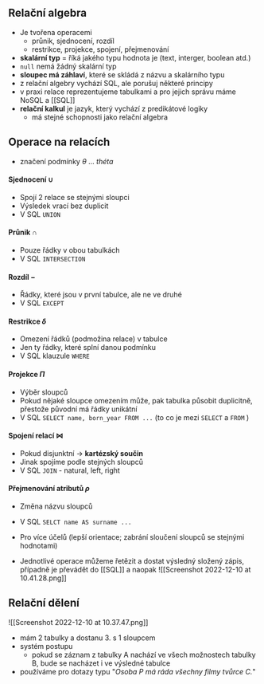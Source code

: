 ## Relační algebra
- Je tvořena operacemi
	- průnik, sjednocení, rozdíl
	- restrikce, projekce, spojení, přejmenování
- **skalární typ** = říká jakého typu hodnota je (text, interger, boolean atd.)
- `null` nemá žádný skalární typ
- **sloupec má záhlaví**, které se skládá z názvu a skalárního typu
- z relační algebry vychází SQL, ale porušuj některé principy
- v praxi relace reprezentujeme tabulkami a pro jejich správu máme NoSQL a [[SQL]]
- **relační kalkul** je jazyk, který vychází z predikátové logiky
	- má stejné schopnosti jako relační algebra
## Operace na relacích
- značení podmínky $\theta$ ... *théta*
#### Sjednocení $\cup$
- Spojí 2 relace se stejnými sloupci
- Výsledek vrací bez duplicit
- V SQL `UNION`
#### Průnik $\cap$
- Pouze řádky v obou tabulkách
- V SQL `INTERSECTION`
#### Rozdíl $-$
- Řádky, které jsou v první tabulce, ale ne ve druhé
- V SQL `EXCEPT`
#### Restrikce $\delta$
- Omezení řádků (podmožina relace) v tabulce
- Jen ty řádky, které splní danou podmínku
- V SQL klauzule `WHERE`
#### Projekce $\Pi$
- Výběr sloupců
- Pokud nějaké sloupce omezením může, pak tabulka působit duplicitně, přestože původní má řádky unikátní
- V SQL `SELECT name, born_year FROM ...` (to co je mezi `SELECT` a `FROM` )
#### Spojení relací $\bowtie$
- Pokud disjunktní -> **kartézský součin**
- Jinak spojíme podle stejných sloupců
- V SQL `JOIN` - natural, left, right
#### Přejmenování atributů $\rho$
- Změna názvu sloupců
- V SQL `SELCT name AS surname ...`
- Pro více účelů (lepší orientace; zabrání sloučení sloupců se stejnými hodnotami)

- Jednotlivé operace můžeme řetězit a dostat výsledný složený zápis, případně je převádět do [[SQL]] a naopak
![[Screenshot 2022-12-10 at 10.41.28.png]]
## Relační dělení
![[Screenshot 2022-12-10 at 10.37.47.png]]
- mám 2 tabulky a dostanu 3. s 1 sloupcem
- systém postupu
	- pokud se záznam z tabulky A nachází ve všech možnostech tabulky B, bude se nacházet i ve výsledné tabulce
- používáme pro dotazy typu "*Osoba P má ráda všechny filmy tvůrce C.*"